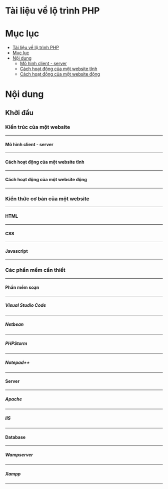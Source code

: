 Tài liệu về lộ trình PHP
==================


Mục lục
======
<!--ts-->
  - [Tài liệu về lộ trình PHP](#tài-liệu-về-lộ-trình-php)
  - [Mục lục](#mục-lục)
  - [Nội dung](#nội-dung)
	  - [Mô hình client - server](#mô-hình-client---server)
	  - [Cách hoạt động của một website tĩnh](#cách-hoạt-động-của-một-website-tĩnh)
	  - [Cách hoạt động của một website động](#cách-hoạt-động-của-một-website-động)
<!--te-->


Nội dung
=======

Khởi đầu
-----------

### Kiến trúc của một website
-------------------------------------------

#### Mô hình client - server
---------------------------------	

#### Cách hoạt động của một website tĩnh
----------------------------------------------------

#### Cách hoạt động của một website động
-----------------------------------------------------

### Kiến thức cơ bản của một website
-----------------------------------------	

#### HTML
---------------

#### CSS
-----------

#### Javascript
------------------

### Các phần mềm cần thiết
----------------------------------------

#### Phần mềm soạn
-------------------------

##### Visual Studio Code
--------------------------

##### Netbean
----------------

##### PHPStorm
----------------

##### Notepad++
----------------

#### Server
---------------
##### Apache
---------------
##### IIS
----------------

#### Database
------------------

##### Wampserver
-------------------

##### Xampp
----------------
<!--stackedit_data:
eyJoaXN0b3J5IjpbLTE3MjY1MzczMzksLTYzMjczMzM4M119
-->